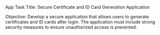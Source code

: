 App Task Title: Secure Certificate and ID Card Generation Application

Objective: Develop a secure application that allows users to generate certificates and ID cards after login. The application must include strong security measures to ensure unauthorized access is prevented.

